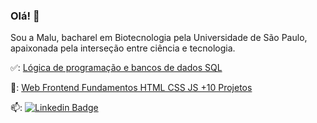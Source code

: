 ### Olá! 👋

Sou a Malu, bacharel em Biotecnologia pela Universidade de São Paulo, apaixonada pela interseção entre ciência e tecnologia.

✅: [Lógica de programação e bancos de dados SQL](https://www.udemy.com/course/logica-de-programacao-e-bancos-de-dados-sql/)

🌱: [Web Frontend Fundamentos HTML CSS JS +10 Projetos ](https://www.udemy.com/course/curso-web-design-fundamentos-aprenda-html-css-e-javascript/)

📫: [![Linkedin Badge](https://img.shields.io/badge/-LinkedIn-blue?style=flat-square&logo=Linkedin&logoColor=white&link=https://www.linkedin.com/in/marialuisamartinsb/)](https://www.linkedin.com/in/marialuisamartinsb/)
